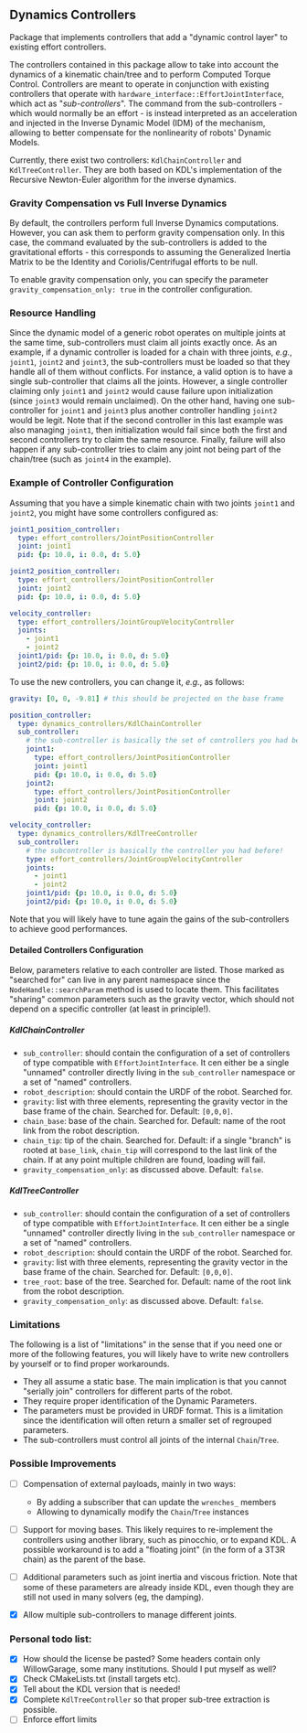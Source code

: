 ## Dynamics Controllers

Package that implements controllers that add a "dynamic control layer" to
existing effort controllers.

The controllers contained in this package allow to take into account the
dynamics of a kinematic chain/tree and to perform Computed Torque Control.
Controllers are meant to operate in conjunction with existing controllers that
operate with `hardware_interface::EffortJointInterface`, which act as
"*sub-controllers*".
The command from the sub-controllers - which would normally be an effort - is
instead interpreted as an acceleration and injected in the Inverse Dynamic Model
(IDM) of the mechanism, allowing to better compensate for the nonlinearity of
robots' Dynamic Models.

Currently, there exist two controllers: `KdlChainController` and
`KdlTreeController`.
They are both based on KDL's implementation of the Recursive Newton-Euler
algorithm for the inverse dynamics.



### Gravity Compensation vs Full Inverse Dynamics

By default, the controllers perform full Inverse Dynamics computations.
However, you can ask them to perform gravity compensation only.
In this case, the command evaluated by the sub-controllers is added to the
gravitational efforts - this corresponds to assuming the Generalized Inertia
Matrix to be the Identity and Coriolis/Centrifugal efforts to be null.

To enable gravity compensation only, you can specify the parameter
`gravity_compensation_only: true` in the controller configuration.



### Resource Handling

Since the dynamic model of a generic robot operates on multiple joints at the
same time, sub-controllers must claim all joints exactly once.
As an example, if a dynamic controller is loaded for a chain with three joints,
*e.g.*, `joint1`, `joint2` and `joint3`, the sub-controllers must be loaded so
that they handle all of them without conflicts.
For instance, a valid option is to have a single sub-controller that claims all
the joints.
However, a single controller claiming only `joint1` and `joint2` would cause
failure upon initialization (since `joint3` would remain unclaimed).
On the other hand, having one sub-controller for `joint1` and `joint3` plus
another controller handling `joint2` would be legit.
Note that if the second controller in this last example was also managing
`joint1`, then initialization would fail since both the first and second
controllers try to claim the same resource.
Finally, failure will also happen if any sub-controller tries to claim any
joint not being part of the chain/tree (such as `joint4` in the example).



### Example of Controller Configuration

Assuming that you have a simple kinematic chain with two joints `joint1` and
`joint2`, you might have some controllers configured as:

```yaml
joint1_position_controller:
  type: effort_controllers/JointPositionController
  joint: joint1
  pid: {p: 10.0, i: 0.0, d: 5.0}

joint2_position_controller:
  type: effort_controllers/JointPositionController
  joint: joint2
  pid: {p: 10.0, i: 0.0, d: 5.0}

velocity_controller:
  type: effort_controllers/JointGroupVelocityController
  joints:
    - joint1
    - joint2
  joint1/pid: {p: 10.0, i: 0.0, d: 5.0}
  joint2/pid: {p: 10.0, i: 0.0, d: 5.0}
```

To use the new controllers, you can change it, *e.g.*, as follows:
```yaml
gravity: [0, 0, -9.81] # this should be projected on the base frame

position_controller:
  type: dynamics_controllers/KdlChainController
  sub_controller:
    # the sub-controller is basically the set of controllers you had before!
    joint1:
      type: effort_controllers/JointPositionController
      joint: joint1
      pid: {p: 10.0, i: 0.0, d: 5.0}
    joint2:
      type: effort_controllers/JointPositionController
      joint: joint2
      pid: {p: 10.0, i: 0.0, d: 5.0}

velocity_controller:
  type: dynamics_controllers/KdlTreeController
  sub_controller:
    # the subcontroller is basically the controller you had before!
    type: effort_controllers/JointGroupVelocityController
    joints:
      - joint1
      - joint2
    joint1/pid: {p: 10.0, i: 0.0, d: 5.0}
    joint2/pid: {p: 10.0, i: 0.0, d: 5.0}
```

Note that you will likely have to tune again the gains of the sub-controllers to
achieve good performances.

#### Detailed Controllers Configuration

Below, parameters relative to each controller are listed.
Those marked as "searched for" can live in any parent namespace since the
`NodeHandle::searchParam` method is used to locate them.
This facilitates "sharing" common parameters such as the gravity vector, which
should not depend on a specific controller (at least in principle!).

##### KdlChainController

- `sub_controller`: should contain the configuration of a set of controllers
  of type compatible with `EffortJointInterface`. It cen either be a single
  "unnamed" controller directly living in the `sub_controller` namespace or a
  set of "named" controllers.
- `robot_description`: should contain the URDF of the robot. Searched for.
- `gravity`: list with three elements, representing the gravity vector in the
  base frame of the chain. Searched for. Default: `[0,0,0]`.
- `chain_base`: base of the chain. Searched for. Default: name of the root link
  from the robot description.
- `chain_tip`: tip of the chain. Searched for. Default: if a single "branch"
  is rooted at `base_link`, `chain_tip` will correspond to the last link of the
  chain. If at any point multiple children are found, loading will fail.
- `gravity_compensation_only`: as discussed above. Default: `false`.

##### KdlTreeController

- `sub_controller`: should contain the configuration of a set of controllers
  of type compatible with `EffortJointInterface`. It cen either be a single
  "unnamed" controller directly living in the `sub_controller` namespace or a
  set of "named" controllers.
- `robot_description`: should contain the URDF of the robot. Searched for.
- `gravity`: list with three elements, representing the gravity vector in the
  base frame of the chain. Searched for. Default: `[0,0,0]`.
- `tree_root`: base of the tree. Searched for. Default: name of the root link
  from the robot description.
- `gravity_compensation_only`: as discussed above. Default: `false`.



### Limitations

The following is a list of "limitations" in the sense that if you need one or
more of the following features, you will likely have to write new controllers
by yourself or to find proper workarounds.

- They all assume a static base. The main implication is that you cannot
  "serially join" controllers for different parts of the robot.
- They require proper identification of the Dynamic Parameters.
- The parameters must be provided in URDF format. This is a limitation since
  the identification will often return a smaller set of regrouped parameters.
- The sub-controllers must control all joints of the internal `Chain`/`Tree`.



### Possible Improvements

- [ ] Compensation of external payloads, mainly in two ways:
    - By adding a subscriber that can update the `wrenches_` members
    - Allowing to dynamically modify the `Chain`/`Tree` instances
- [ ] Support for moving bases. This likely requires to re-implement the
      controllers using another library, such as pinocchio, or to expand KDL.
      A possible workaround is to add a "floating joint" (in the form of a
      3T3R chain) as the parent of the base.
- [ ] Additional parameters such as joint inertia and viscous friction.
      Note that some of these parameters are already inside KDL,
      even though they are still not used in many solvers (eg, the damping).
- [x] Allow multiple sub-controllers to manage different joints.


### Personal todo list:

- [x] How should the license be pasted? Some headers contain only WillowGarage,
  some many institutions. Should I put myself as well?
- [x] Check CMakeLists.txt (install targets etc).
- [x] Tell about the KDL version that is needed!
- [x] Complete `KdlTreeController` so that proper sub-tree extraction is possible.
- [ ] Enforce effort limits
